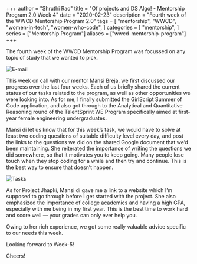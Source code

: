 +++
author = "Shruthi Rao"
title = "Of projects and DS Algo! - Mentorship Program 2.0 Week 4"
date = "2020-02-23"
description = "Fourth week of the WWCD Mentorship Program 2.0" 
tags = [
    "mentorship",
    "WWCD",
    "women-in-tech",
    "women-who-code",
]
categories = [
    "mentorship",
]
series = ["Mentorship Program"]
aliases = ["wwcd-mentorship-program"]
+++

The fourth week of the WWCD Mentorship Program was focussed on any topic of study that we wanted to pick.

![E-mail](../img/fourth-blog-email.png)

This week on call with our mentor Mansi Breja, we first discussed our progress over the last four weeks. Each of us briefly shared the current status of our tasks related to the program, as well as other opportunities we were looking into. As for me, I finally submitted the GirlScript Summer of Code application, and also got through to the Analytical and Quantitative Reasoning round of the TalentSprint WE Program specifically aimed at first-year female engineering undergraduates.

Mansi di let us know that for this week’s task, we would have to solve at least two coding questions of suitable difficulty level every day, and post the links to the questions we did on the shared Google document that we’d been maintaining. She reiterated the importance of writing the questions we did somewhere, so that it motivates you to keep going. Many people lose touch when they stop coding for a while and then try and continue. This is the best way to ensure that doesn’t happen.

![Tasks](../img/fourth-blog-tasks.png)

As for Project Jhapki, Mansi di gave me a link to a website which I’m supposed to go through before I get started with the project. She also emphasized the importance of college academics and having a high GPA, especially with me being in my first year. This is the best time to work hard and score well — your grades can only ever help you.

Owing to her rich experience, we got some really valuable advice specific to our needs this week.

Looking forward to Week-5!

Cheers!
